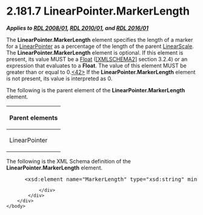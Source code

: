 <html dir="LTR" xmlns:mshelp="http://msdn.microsoft.com/mshelp" xmlns:ddue="http://ddue.schemas.microsoft.com/authoring/2003/5" xmlns:xlink="http://www.w3.org/1999/xlink" xmlns:tool="http://www.microsoft.com/tooltip">
    <head>
        <meta http-equiv="Content-Type" content="text/html; CHARSET=utf-8"></meta>
        <meta name="save" content="history"></meta>
        <title>2.181.7 LinearPointer.MarkerLength</title>
        <xml>
            <mshelp:toctitle title="2.181.7 LinearPointer.MarkerLength"></mshelp:toctitle>
            <mshelp:rltitle title="[MS-RDL]: LinearPointer.MarkerLength"></mshelp:rltitle>
            <mshelp:keyword index="A" term="d476981c-f37a-4546-9254-cb160beaf080"></mshelp:keyword>
            <mshelp:attr name="DCSext.ContentType" value="open specification"></mshelp:attr>
            <mshelp:attr name="AssetID" value="d476981c-f37a-4546-9254-cb160beaf080"></mshelp:attr>
            <mshelp:attr name="TopicType" value="kbRef"></mshelp:attr>
            <mshelp:attr name="DCSext.Title" value="[MS-RDL]: LinearPointer.MarkerLength" />
        </xml>
    </head>
    <body>
        <div id="header">
            <h1 class="heading">2.181.7 LinearPointer.MarkerLength</h1>
        </div>
        <div id="mainSection">
            <div id="mainBody">
                <div id="allHistory" class="saveHistory"></div>
                <div id="sectionSection0" class="section" name="collapseableSection">
                    

<p><b><i>Applies to </i></b><a href="file:///C:\Users\v-ciwyck\Documents\EAI%20Projects\EAI%20166%20RDL%20scrub\EAI%20166_MS-RDL%20Scrub%20Instructions%20101416%20CJW.docx#Section_1e855f94461747e4b89e0856c6cb420f"><b><i>RDL 2008/01</i></b></a><b><i>,
</i></b><a href="file:///C:\Users\v-ciwyck\Documents\EAI%20Projects\EAI%20166%20RDL%20scrub\EAI%20166_MS-RDL%20Scrub%20Instructions%20101416%20CJW.docx#Section_3428e690a3484ec78a6a8efb42d2cdee"><b><i>RDL 2010/01</i></b></a><b><i>,
and </i></b><a href="file:///C:\Users\v-ciwyck\Documents\EAI%20Projects\EAI%20166%20RDL%20scrub\EAI%20166_MS-RDL%20Scrub%20Instructions%20101416%20CJW.docx#Section_52ce39832bfc4e72935942aaf5fe4509"><b><i>RDL 2016/01</i></b></a></p>

<p>The <b>LinearPointer.MarkerLength</b> element specifies the
length of a marker for a <a href="19cdf02f-fcd5-41ca-b086-355eedb983b6.htm">LinearPointer</a>
as a percentage of the length of the parent <a href="744f8b40-7ad5-4652-94a1-76ae5df59389.htm">LinearScale</a>. The <b>LinearPointer.MarkerLength</b>
element is optional. If this element is present, its value MUST be a <a href="c7d0946f-992e-4abc-a304-09b53e030692.htm">Float</a> (<a href="https://go.microsoft.com/fwlink/?LinkId=90610">[XMLSCHEMA2]</a> section
3.2.4) or an expression that evaluates to a <b>Float</b>. The value of this
element MUST be greater than or equal to 0.<a id="Appendix_A_Target_42"></a><a href="1fe5fd87-2de5-4b2c-b762-5a4fd1373621.htm#Appendix_A_42" aria-label="Product behavior note 42">&lt;42&gt;</a> If the <b>LinearPointer.MarkerLength</b>
element is not present, its value is interpreted as 0.</p>

<p>The following is the parent element of the <b>LinearPointer.MarkerLength</b>
element.</p>

<table>
 <thead>
  <tr>
   <th>
   <p>Parent elements</p>
   </th>
  </tr>
 </thead>
 <tr>
  <td>
  <p>LinearPointer </p>
  </td>
 </tr>
</table>

<p>The following is the XML Schema definition of the <b>LinearPointer.MarkerLength</b>
element.</p>

<dl>
<dd>
<div><pre> &lt;xsd:element name=&quot;MarkerLength&quot; type=&quot;xsd:string&quot; minOccurs=&quot;0&quot; /&gt;
</pre></div>
</dd></dl>


                </div>
            </div>
        </div>
    </body>
</html>